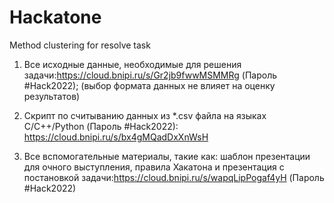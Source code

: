 # Hackatone
Method clustering for resolve task

1. Все исходные данные, необходимые для решения задачи:https://cloud.bnipi.ru/s/Gr2jb9fwwMSMMRg (Пароль #Hack2022);
(выбор формата данных не влияет на оценку результатов)

2. Cкрипт по считыванию данных из *.csv файла на языках C/C++/Python (Пароль #Hack2022): https://cloud.bnipi.ru/s/bx4gMQadDxXnWsH

3. Все вспомогательные материалы, такие как: шаблон презентации для очного выступления, 
правила Хакатона и презентация с постановкой задачи:https://cloud.bnipi.ru/s/wapqLipPogaf4yH (Пароль #Hack2022)
